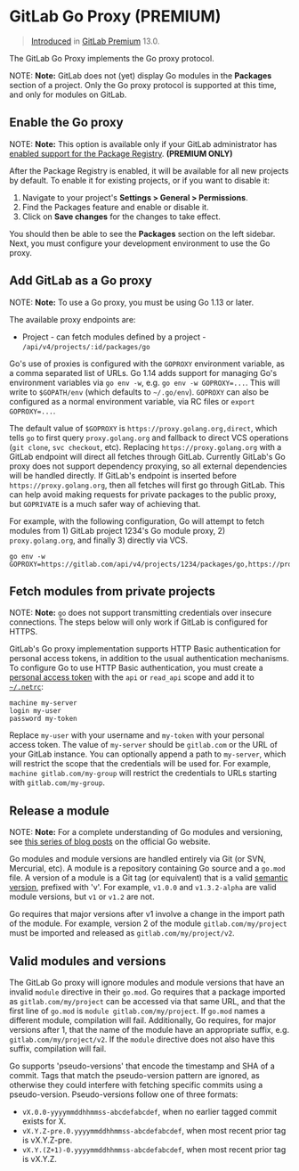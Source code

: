 # GitLab Go Proxy **(PREMIUM)**

> [Introduced](https://gitlab.com/gitlab-org/gitlab/issues/27376) in [GitLab Premium](https://about.gitlab.com/pricing/) 13.0.

The GitLab Go Proxy implements the Go proxy protocol.

NOTE: **Note:**
GitLab does not (yet) display Go modules in the **Packages** section of a
project. Only the Go proxy protocol is supported at this time, and only for
modules on GitLab.

## Enable the Go proxy

NOTE: **Note:**
This option is available only if your GitLab administrator has
[enabled support for the Package Registry](../../../administration/packages/index.md). **(PREMIUM ONLY)**

After the Package Registry is enabled, it will be available for all new projects
by default. To enable it for existing projects, or if you want to disable it:

1. Navigate to your project's **Settings > General > Permissions**.
1. Find the Packages feature and enable or disable it.
1. Click on **Save changes** for the changes to take effect.

You should then be able to see the **Packages** section on the left sidebar.
Next, you must configure your development environment to use the Go proxy.

## Add GitLab as a Go proxy

NOTE: **Note:**
To use a Go proxy, you must be using Go 1.13 or later.

The available proxy endpoints are:

- Project - can fetch modules defined by a project - `/api/v4/projects/:id/packages/go`

Go's use of proxies is configured with the `GOPROXY` environment variable, as a
comma separated list of URLs. Go 1.14 adds support for managing Go's environment
variables via `go env -w`, e.g. `go env -w GOPROXY=...`. This will write to
`$GOPATH/env` (which defaults to `~/.go/env`). `GOPROXY` can also be configured
as a normal environment variable, via RC files or `export GOPROXY=...`.

The default value of `$GOPROXY` is `https://proxy.golang.org,direct`, which
tells `go` to first query `proxy.golang.org` and fallback to direct VCS
operations (`git clone`, `svc checkout`, etc). Replacing
`https://proxy.golang.org` with a GitLab endpoint will direct all fetches
through GitLab. Currently GitLab's Go proxy does not support dependency
proxying, so all external dependencies will be handled directly. If GitLab's
endpoint is inserted before `https://proxy.golang.org`, then all fetches will
first go through GitLab. This can help avoid making requests for private
packages to the public proxy, but `GOPRIVATE` is a much safer way of achieving
that.

For example, with the following configuration, Go will attempt to fetch modules
from 1) GitLab project 1234's Go module proxy, 2) `proxy.golang.org`, and
finally 3) directly via VCS.

```shell
go env -w GOPROXY=https://gitlab.com/api/v4/projects/1234/packages/go,https://proxy.golang.org,direct
```

## Fetch modules from private projects

NOTE: **Note:**
`go` does not support transmitting credentials over insecure connections. The
steps below will only work if GitLab is configured for HTTPS.

GitLab's Go proxy implementation supports HTTP Basic authentication for personal
access tokens, in addition to the usual authentication mechanisms. To configure
Go to use HTTP Basic authentication, you must create a [personal access
token](../../profile/personal_access_tokens.md) with the `api` or `read_api`
scope and add it to [`~/.netrc`](https://ec.haxx.se/usingcurl/usingcurl-netrc):

```netrc
machine my-server
login my-user
password my-token
```

Replace `my-user` with your username and `my-token` with your personal access
token. The value of `my-server` should be `gitlab.com` or the URL of your GitLab
instance. You can optionally append a path to `my-server`, which will restrict
the scope that the credentials will be used for. For example, `machine
gitlab.com/my-group` will restrict the credentials to URLs starting with
`gitlab.com/my-group`.

## Release a module

NOTE: **Note:**
For a complete understanding of Go modules and versioning, see [this series of
blog posts](https://blog.golang.org/using-go-modules) on the official Go
website.

Go modules and module versions are handled entirely via Git (or SVN, Mercurial,
etc). A module is a repository containing Go source and a `go.mod` file. A
version of a module is a Git tag (or equivalent) that is a valid [semantic
version](https://semver.org), prefixed with 'v'. For example, `v1.0.0` and
`v1.3.2-alpha` are valid module versions, but `v1` or `v1.2` are not.

Go requires that major versions after v1 involve a change in the import path of
the module. For example, version 2 of the module `gitlab.com/my/project` must be
imported and released as `gitlab.com/my/project/v2`.

## Valid modules and versions

The GitLab Go proxy will ignore modules and module versions that have an invalid
`module` directive in their `go.mod`. Go requires that a package imported as
`gitlab.com/my/project` can be accessed via that same URL, and that the first
line of `go.mod` is `module gitlab.com/my/project`. If `go.mod` names a
different module, compilation will fail. Additionally, Go requires, for major
versions after 1, that the name of the module have an appropriate suffix, e.g.
`gitlab.com/my/project/v2`. If the `module` directive does not also have this
suffix, compilation will fail.

Go supports 'pseudo-versions' that encode the timestamp and SHA of a commit.
Tags that match the pseudo-version pattern are ignored, as otherwise they could
interfere with fetching specific commits using a pseudo-version. Pseudo-versions
follow one of three formats:

- `vX.0.0-yyyymmddhhmmss-abcdefabcdef`, when no earlier tagged commit exists for X.
- `vX.Y.Z-pre.0.yyyymmddhhmmss-abcdefabcdef`, when most recent prior tag is vX.Y.Z-pre.
- `vX.Y.(Z+1)-0.yyyymmddhhmmss-abcdefabcdef`, when most recent prior tag is vX.Y.Z.
